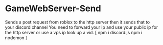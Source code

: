 # GameWebServer-Send
Sends a post request from roblox to the http server then it sends that to your discord channel
You need to forward your ip and use your public ip for the http server or use a vps ip look up a vid.
[
npm i discord.js
npm i nodemon
]
